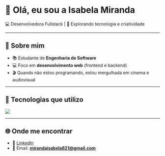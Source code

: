 # 👋 Olá, eu sou a Isabela Miranda

💻 Desenvolvedora Fullstack | 🚀 Explorando tecnologia e criatividade  

---

## 🌟 Sobre mim
- 📚 Estudante de **Engenharia de Software**
- 💻 Foco em **desenvolvimento web** (frontend e backend)
- 🎬 Quando não estou programando, estou mergulhada em cinema e audiovisual

---

## 🚀 Tecnologias que utilizo
<div style="display: flex; gap: 10px;">
  <img src="https://skillicons.dev/icons?i=html,css,js,ts,react,next,angular,java,spring" />
</div>

---


## 🌐 Onde me encontrar
- 💼 [LinkedIn](https://www.linkedin.com/in/isabela-miranda-3b2538324/)
- 📧 Email: **mirandaisabela821@gmail.com**

